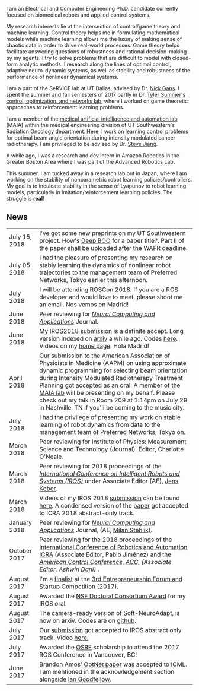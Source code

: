 
I am an Electrical and Computer Engineering Ph.D. candidate currently focused on biomedical robots and applied control systems.

My research interests lie at the intersection of control/game theory and machine learning. Control theory helps me in formulating mathematical models while machine learning allows me the luxury of making sense of chaotic data in order to drive real-world processes. Game theory helps facilitate answering questions of robustness and rational decision-making by my agents. I try to solve problems that are difficult to model with closed-form analytic methods. I research along the lines of optimal control, adaptive neuro-dynamic systems, as well as stability and robustness of the performance of nonlinear dynamical systems.

I am a part of the SeRViCE lab at UT Dallas, advised by Dr. [Nick Gans](www.utdallas.edu/~ngans). I spent the summer and fall semesters of 2017 partly in Dr. [Tyler Summer's](http://me.utdallas.edu/people/summers.html) [control, optimization, and networks lab](http://www.utdallas.edu/~tyler.summers/), where I worked on game theoretic approaches to reinforcement learning problems.

I am a member of the [medical artificial intelligence and automation lab](http://www.utsouthwestern.edu/labs/maia/about/meet-our-team.html) (MAIA) within the medical engineering division of UT Southwestern's Radiation Oncology department. Here, I work on learning control problems for optimal beam angle orientation during intensity modulated cancer radiotherapy. I am privileged to be advised by Dr. [Steve Jiang](http://profiles.utsouthwestern.edu/profile/150563/steve-jiang.html).

A while ago, I was a research and dev intern in Amazon Robotics in the Greater Boston Area where I was part of the Advanced Robotics Lab.
<!-- In a previous life, I was Prof. [Tony Dodd's](https://www.sheffield.ac.uk/acse/staff/tjd) student at the autonomous lab of Sheffield's [ACSE department](https://www.sheffield.ac.uk/acse/index). -->

This summer, I am tucked away in a research lab out in Japan, where I am working on the stability of nonparametric robot learning policies/controllers. My goal is to inculcate stability in the sense of Lyapunov to robot learning models, particularly in imitation/reinforcement learning policies. The struggle is **real**!


## <i class="fa fa-chevron-right"></i> News
<table class="table table-hover">
<tr>
  <td class='col-md-3'>July 15, 2018</td>
  <td> I've got some new preprints on my UT Southwestern project. How's
  <a href="/assets/wafr.pdf"> Deep BOO</a> for a paper title?. Part II of the paper shall be uploaded after the WAFR deadline.
  </td>
</tr>

<tr>
  <td class='col-md-3'>July 05 2018</td>
  <td> I had the pleasure of presenting my research on stably learning the dynamics of nonlinear robot trajectories to the management team of Preferred Networks, Tokyo earlier this afternoon.
  <!-- <a href="/assets/presentations/pfn.pdf"><i>On the stability of robot learning models.</i></a>. -->
  </td>
</tr>

<tr>
  <td class='col-md-3'>July 2018</td>
  <td> I will be attending ROSCon 2018. If you are a ROS developer and would love to meet, please shoot me an email. Nos vemos en Madrid!</td>
</tr>

<tr>
  <td class='col-md-3'>June 2018</td>
  <td> Peer reviewing for <a href="https://link.springer.com/journal/521"><i>Neural Computing and Applications</i></a> Journal.</td>
</tr>

<tr>
  <td class='col-md-3'>June 2018</td>
  <td> My  <a href="http://ecs.utdallas.edu/~opo140030/iros18/IROS2018.pdf">IROS2018 submission</a> is a definite accept. Long version indexed on <a href='https://arxiv.org/pdf/1710.00491v5.pdf'>arxiv</a> a while ago. Codes <a href='https://github.com/lakehanne/youbot'>here</a>. Videos on my <a href="http://ecs.utdallas.edu/~opo140030/iros18/iros2018.html/"> home page</a>. Hola Madrid! </td>
</tr>

<tr>
  <td class='col-md-3'>April 2018</td>
  <td> Our submission to the American Association of Physicists in Medicine (AAPM) on using approximate dynamic programming for selecting beam orientation during Intensity Modulated Radiotherapy Treatment Planning  got accepted as an oral. A member of the <a href="http://www.utsouthwestern.edu/labs/maia/about/meet-our-team.html">MAIA lab</a> will be presenting on my behalf. Please check out my talk in Room 209 at 1:14pm on July 29 in Nashville, TN if you'll be coming to the music city.</td>
</tr>

<tr>
  <td class='col-md-3'>July 2018</td>
  <td> I had the privilege of presenting my work on stable learning of robot dynamics from data to the management team of Preferred Networks, Tokyo on.</td>
</tr>

<tr>
  <td class='col-md-3'>March 2018</td>
  <td> Peer reviewing for Institute of Physics: Measurement Science and Technology (Journal). Editor, Charlotte O'Neale.</td>
</tr>

<tr>
  <td class='col-md-3'>March 2018</td>
  <td> Peer reviewing for 2018 proceedings of the <a href="https://www.iros2018.org/"><i>International Conference on Intelligent Robots and Systems (IROS)</i></a> under Associate Editor (AE), <a href="http://www.jenskober.de/">Jens Kober</a>.
  </td>
</tr>

<tr>
  <td class='col-md-3'>March 2018</td>
  <td> Videos of my IROS 2018 <a href="http://ecs.utdallas.edu/~opo140030/iros18/IROS2018.pdf">submission</a> can be found <a href="http://ecs.utdallas.edu/~opo140030/iros18/iros2018.html#/"> here</a>. A condensed version of the <a href="http://ecs.utdallas.edu/~opo140030/iros18/IROS2018.pdf">paper</a> got accepted to ICRA 2018 abstract-only track.</td>
</tr>

<tr>
  <td class='col-md-3'>January 2018</td>
  <td> Peer reviewing for <a href="https://link.springer.com/journal/521"><i>Neural Computing and Applications</i></a> Journal, (AE, <a href="https://www.researchgate.net/profile/Milan_Stehlik"> Milan Stehlik)</a>.</td>
</tr>

<tr>
  <td class='col-md-3'>October 2017</td>
  <td> Peer reviewing for the 2018 proceedings of the <a href="https://icra2018.org/">International Conference of Robotics and Automation, ICRA</a> (Associate Editor, Pablo Jiménez) and the <i><a href="http://acc2018.a2c2.org/"><i>American Control Conference, ACC,</i></a> (Associate Editor, Ashwin Dani) </i>.</td>
</tr>

<tr>
  <td class='col-md-3'>August 2017</td>
  <td> I'm a <a href="https://lists.iais.fraunhofer.de/sympa/arc/euron-dist/2017-09/msg00065.html">finalist</a>  at the <a href="http://www.iros2017.org/program/forums/efsc">3rd Entrepreneurship Forum and Startup Competition (2017).</a></td>
</tr>

<tr>
  <td class='col-md-3'>August 2017</td>
  <td> Awarded the  <a href="https://www.nsf.gov/awardsearch/showAward?AWD_ID=1748482&HistoricalAwards=false">NSF Doctoral Consortium Award</a> for my IROS oral.</td>
</tr>

<tr>
  <td class='col-md-3'>August 2017</td>
  <td>The camera-ready version of <a href="https://arxiv.org/abs/1703.03821v3">Soft-NeuroAdapt</a>, is now on arxiv. Codes are on <a href="https://github.com/lakehanne/soft-neuro-adapt">github</a>.</td>
</tr>

<tr>
  <td class='col-md-3'>July 2017</td>
  <td> Our <a href="http://ecs.utdallas.edu/~opo140030/media/Papers/IROS2017/Abstract/IROS_Abstract.pdf"> submission</a> got accepted to IROS abstract only track. Video <a href="https://www.youtube.com/watch?v=mNpU2oNcPtU&t=14s"> here.</a></td>
</tr>

<tr>
  <td class='col-md-3'>July 2017</td>
  <td>Awarded the  <a href="https://roscon.ros.org/2017/">OSRF</a> scholarship to attend the 2017 ROS Conference in Vancouver, BC!</td>
</tr>

<tr>
  <td class='col-md-3'>June 2017</td>
  <td>Brandon Amos' <a href="https://arxiv.org/pdf/1703.00443.pdf">OptNet paper</a> was accepted to ICML. I am mentioned in the acknowledgement section alongside <a href="https://en.wikipedia.org/wiki/Ian_Goodfellow">Ian Goodfellow</a>.</td>
</tr>

</table>

[iros-paper]: https://arxiv.org/abs/1703.03821
